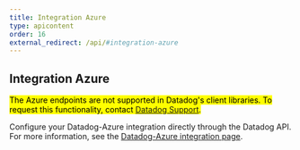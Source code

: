 ```yaml
---
title: Integration Azure
type: apicontent
order: 16
external_redirect: /api/#integration-azure
---
```


## Integration Azure

<mark>The Azure endpoints are not supported in Datadog's client libraries. To request this functionality, contact [Datadog Support][1].</mark>

Configure your Datadog-Azure integration directly through the Datadog API.
For more information, see the [Datadog-Azure integration page][2].


[1]: /help
[2]: /integrations/azure
